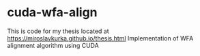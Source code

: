 # cuda-wfa-align

This is code for my thesis located at https://miroslavkurka.github.io/thesis.html
Implementation of WFA alignment algorithm using CUDA 
